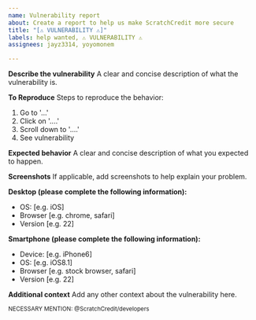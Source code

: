 ```yaml
---
name: Vulnerability report
about: Create a report to help us make ScratchCredit more secure
title: "[⚠️ VULNERABILITY ⚠️]"
labels: help wanted, ⚠️ VULNERABILITY ⚠️
assignees: jayz3314, yoyomonem

---
```


**Describe the vulnerability**
A clear and concise description of what the vulnerability is.

**To Reproduce**
Steps to reproduce the behavior:
1. Go to '...'
2. Click on '....'
3. Scroll down to '....'
4. See vulnerability

**Expected behavior**
A clear and concise description of what you expected to happen.

**Screenshots**
If applicable, add screenshots to help explain your problem.

**Desktop (please complete the following information):**
 - OS: [e.g. iOS]
 - Browser [e.g. chrome, safari]
 - Version [e.g. 22]

**Smartphone (please complete the following information):**
 - Device: [e.g. iPhone6]
 - OS: [e.g. iOS8.1]
 - Browser [e.g. stock browser, safari]
 - Version [e.g. 22]

**Additional context**
Add any other context about the vulnerability here.

<sup>NECESSARY MENTION: @ScratchCredit/developers</sup>
